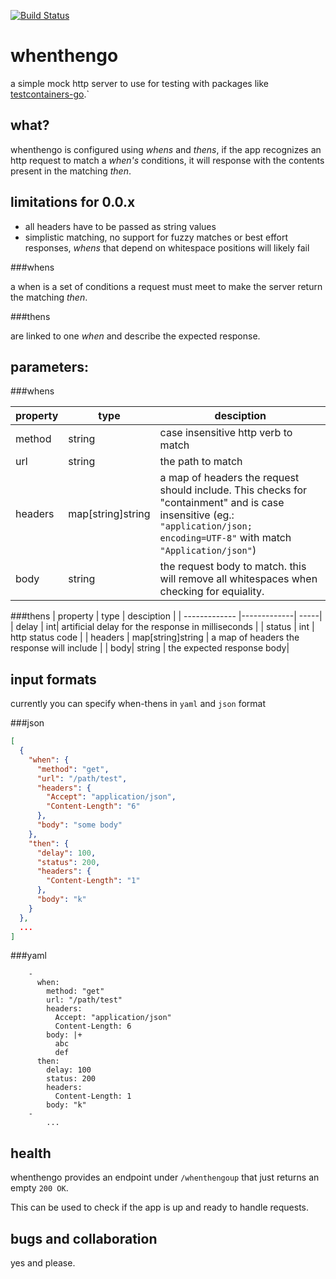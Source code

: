 [![Build Status](https://github.com/LuckyLukas/whenthengo/workflows/check-build/badge.svg)](https://github.com/LuckyLukas/whenthengo/actions)

# whenthengo

a simple mock http server to use for testing with packages like
[testcontainers-go](https://github.com/testcontainers/testcontainers-go).`

## what?

whenthengo is configured using _whens_ and _thens_, if the app recognizes an http request to match a _when's_ conditions, it will response with the contents present in the matching _then_.

## limitations for 0.0.x

- all headers have to be passed as string values
- simplistic matching, no support for fuzzy matches or best effort responses, _whens_ that depend on whitespace positions will likely fail

###whens

a when is a set of conditions a request must meet to make the server return the matching _then_.

###thens

are linked to one _when_ and describe the expected response.

## parameters:

###whens

| property        | type           | desciption  |
| ------------- |-------------| -----|
| method     | string| case insensitive http verb to match|
| url     | string      |   the path to match |
| headers | map[string]string      |    a map of headers the request should include. This checks for "containment" and is case insensitive (eg.: ```"application/json; encoding=UTF-8"``` with match ```"Application/json"```) |
| body| string | the request body to match. this will remove all whitespaces when checking for equiality.|

###thens
| property        | type           | desciption  |
| ------------- |-------------| -----|
| delay     | int| artificial delay for the response in milliseconds |
| status     | int      |   http status code |
| headers | map[string]string      |    a map of headers the response will include |
| body| string | the expected response body|


## input formats

currently you can specify when-thens in ```yaml```
 and ```json``` format

###json

```json
[
  {
    "when": {
      "method": "get",
      "url": "/path/test",
      "headers": {
        "Accept": "application/json",
        "Content-Length": "6"
      },
      "body": "some body"
    },
    "then": {
      "delay": 100,
      "status": 200,
      "headers": {
        "Content-Length": "1"
      },
      "body": "k"
    }
  },
  ...
]
```

###yaml

```
    -
      when:
        method: "get"
        url: "/path/test"
        headers:
          Accept: "application/json"
          Content-Length: 6
        body: |+
          abc
          def
      then:
        delay: 100
        status: 200
        headers:
          Content-Length: 1
        body: "k"
    -
        ...

```

## health

whenthengo provides an endpoint under ```/whenthengoup```
 that just returns an empty ```200 OK```.
 
 This can be used to check if the app is up and ready to handle requests.



## bugs and collaboration

yes and please.
